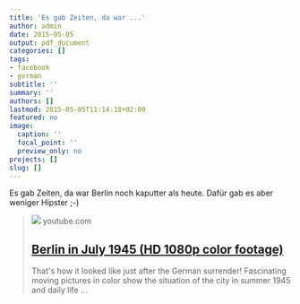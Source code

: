 ```yaml
---
title: 'Es gab Zeiten, da war ...'
author: admin
date: 2015-05-05
output: pdf_document
categories: []
tags:
- facebook
- german
subtitle: ''
summary: ''
authors: []
lastmod: 2015-05-05T11:14:18+02:00
featured: no
image:
  caption: ''
  focal_point: ''
  preview_only: no
projects: []
slug: []
---
```

Es gab Zeiten, da war Berlin noch kaputter als heute. Dafür gab es aber weniger Hipster ;-)
> [![](https://i.ytimg.com/vi/R5i9k7s9X_A/maxresdefault.jpg)](https://www.youtube.com/watch?v=R5i9k7s9X_A)
> youtube.com
> ## [Berlin in July 1945 (HD 1080p color footage)](https://www.youtube.com/watch?v=R5i9k7s9X_A)
>
>That's how it looked like just after the German surrender! Fascinating moving pictures in color show the situation of the city in summer 1945 and daily life ...

